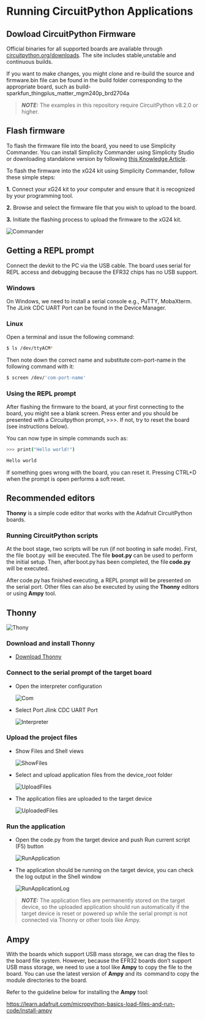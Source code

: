 # Running CircuitPython Applications
## Dowload CircuitPython Firmware 

Official binaries for all supported boards are available through [circuitpython.org/downloads](https://circuitpython.org/downloads?q=silabs). The site includes stable,unstable and continuous builds.

If you want to make changes, you might clone and re-build the source and firmware.bin file can be found in the build folder corresponding to the appropriate board, such as build-sparkfun_thingplus_matter_mgm240p_brd2704a

> **_NOTE:_** The examples in this repository require CircuitPython v8.2.0 or higher.

## Flash firmware

To flash the firmware file into the board, you need to use Simplicity Commander.
You can install Simplicity Commander using Simplicity Studio or downloading standalone version by following [this Knowledge Article](https://community.silabs.com/s/article/simplicity-commander?language=en_US).

To flash the firmware into the xG24 kit using Simplicity Commander, follow these simple steps:

**1.** Connect your xG24 kit to your computer and ensure that it is recognized by your programming tool.

**2.** Browse and select the firmware file that you wish to upload to the board.

**3.** Initiate the flashing process to upload the firmware to the xG24 kit.

![Commander](cp_commander.png)

## Getting a REPL prompt ##

Connect the devkit to the PC via the USB cable. The board uses serial for REPL access and debugging because the EFR32 chips has no USB support.

### Windows ###

On Windows, we need to install a serial console e.g., PuTTY, MobaXterm. The JLink CDC UART Port can be found in the Device Manager.

### Linux ###

Open a terminal and issue the following command: 
```bash
$ ls /dev/ttyACM*
```
Then note down the correct name and substitute com-port-name in the following command with it: 
```bash
$ screen /dev/'com-port-name'
```
### Using the REPL prompt ###

After flashing the firmware to the board, at your first connecting to the board, you might see a blank screen. Press enter and you should be presented with a Circuitpython prompt, >>>. If not, try to reset the board (see instructions below).

You can now type in simple commands such as: 

```sh
>>> print("Hello world!") 

Hello world
```

If something goes wrong with the board, you can reset it. Pressing CTRL+D when the prompt is open performs a soft reset.

## Recommended editors ##

**Thonny** is a simple code editor that works with the Adafruit CircuitPython boards. 

### Running CircuitPython scripts ###

At the boot stage, two scripts will be run (if not booting in safe mode). First, the file  boot.py  will be executed. The file **boot.py** can be used to perform the initial setup. Then, after boot.py has been completed, the file **code.py** will be executed.  

After code.py has finished executing, a REPL prompt will be presented on the serial port. Other files can also be executed by using the **Thonny** editors or using **Ampy** tool.

## Thonny ##
![Thony](doc/cp_thony.png)

### Download and install Thonny

  * [Download Thonny](https://thonny.org/)

### Connect to the serial prompt of the target board

  * Open the interpreter configuration

    ![Com](doc/cp_thonny_com.png)
  
  * Select Port Jlink CDC UART Port 

    ![Interpreter](doc/cp_thonny_interpreter.png)

### Upload the project files

  * Show Files and Shell views

    ![ShowFiles](doc/cp_thonny_files.png)

  * Select and upload application files from the device_root folder

    ![UploadFiles](doc/cp_thonny_upload.png)

  * The application files are uploaded to the target device

    ![UploadedFiles](doc/cp_thonny_uploaded.png)

### Run the application

  * Open the code.py from the target device and push Run current script (F5) button
    
    ![RunApplication](doc/cp_thonny_open_code.png)

  * The application should be running on the target device, you can check the log output in the Shell window
    
    ![RunApplicationLog](doc/cp_thonny_run_code.png)


> **_NOTE:_** The application files are permanently stored on the target device, so the uploaded application should run automatically if the target device is reset or powered up while the serial prompt is not connected via Thonny or other tools like Ampy.


## Ampy ##

With the boards which support USB mass storage, we can drag the files to the board file system. However, because the EFR32 boards don’t support USB mass storage, we need to use a tool like **Ampy** to copy the file to the board. You can use the latest version of **Ampy** and its  command to copy the module directories to the board.

Refer to the guideline below for installing the **Ampy** tool: 

https://learn.adafruit.com/micropython-basics-load-files-and-run-code/install-ampy  